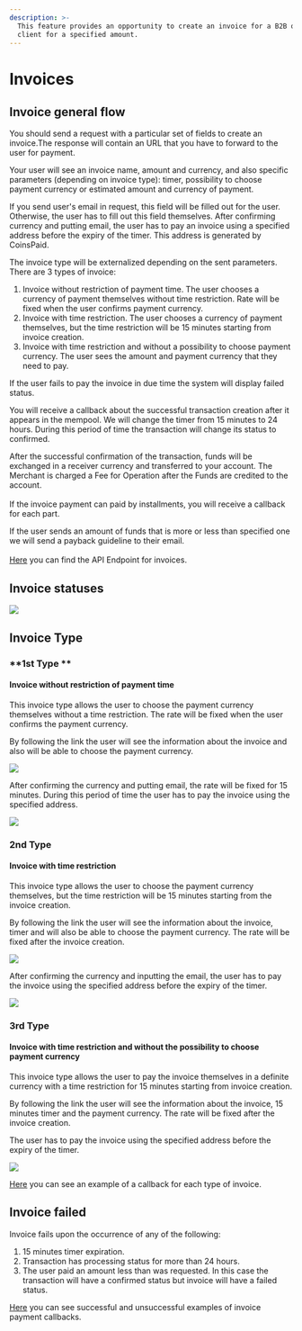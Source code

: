 ```yaml
---
description: >-
  This feature provides an opportunity to create an invoice for a B2B or B2C
  client for a specified amount.
---
```


# Invoices

## Invoice general flow

You should send a request with a particular set of fields to create an invoice.The response will contain an URL that you have to forward to the user for payment.

Your user will see an invoice name, amount and currency, and also specific parameters (depending on invoice type): timer, possibility to choose payment currency or estimated amount and currency of payment.

If you send user's email in request, this field will be filled out for the user. Otherwise, the user has to fill out this field themselves. After confirming currency and putting email, the user has to pay an invoice using a specified address before the expiry of the timer. This address is generated by CoinsPaid.

The invoice type will be externalized depending on the sent parameters. There are 3 types of invoice:

1. Invoice without restriction of payment time. The user chooses a currency of payment themselves without time restriction. Rate will be fixed when the user confirms payment currency.
2. Invoice with time restriction. The user chooses a currency of payment themselves, but the time restriction will be 15 minutes starting from invoice creation.
3. Invoice with time restriction and without a possibility to choose payment currency. The user sees the amount and payment currency that they need to pay.

If the user fails to pay the invoice in due time the system will display failed status.

You will receive a callback about the successful transaction creation after it appears in the mempool. We will change the timer from 15 minutes to 24 hours. During this period of time the transaction will change its status to confirmed.

After the successful confirmation of the transaction, funds will be exchanged in a receiver currency and transferred to your account. The Merchant is charged a Fee for Operation after the Funds are credited to the account.\
\
If the invoice payment can paid by installments, you will receive a callback for each part.

If the user sends an amount of funds that is more or less than specified one we will send a payback guideline to their email.\
\
[Here](../api-documentation/api-reference.md#create-invoice) you can find the API Endpoint for invoices.

## Invoice statuses

![](<../.gitbook/assets/Witdrawal Flow.png>)

## Invoice Type

### **1st Type **

#### Invoice without restriction of payment time

This invoice type allows the user to choose the payment currency themselves without a time restriction. The rate will be fixed when the user confirms the payment currency.

By following the link the user will see the information about the invoice and also will be able to choose the payment currency.

![](<../.gitbook/assets/image (21).png>)

After confirming the currency and putting email, the rate will be fixed for 15 minutes. During this period of time the user has to pay the invoice using the specified address.

![](<../.gitbook/assets/image (22).png>)

### **2nd Type**

#### Invoice with time restriction 

This invoice type allows the user to choose the payment currency themselves, but the time restriction will be 15 minutes starting from the invoice creation.

By following the link the user will see the information about the invoice, timer and will also be able to choose the payment currency. The rate will be fixed after the invoice creation.

![](<../.gitbook/assets/image (25).png>)

After confirming the currency and inputting the email, the user has to pay the invoice using the specified address before the expiry of the timer.

![](<../.gitbook/assets/image (26).png>)

###  **3rd Type** 

#### Invoice with time restriction and without the possibility to choose payment currency

This invoice type allows the user to pay the invoice themselves in a definite currency with a time restriction for 15 minutes starting from invoice creation.

By following the link the user will see the information about the invoice, 15 minutes timer and the payment currency. The rate will be fixed after the invoice creation.

The user has to pay the invoice using the specified address before the expiry of the timer.

![](<../.gitbook/assets/image (28).png>)

[Here](../api-documentation/callbacks.md#invoice-types-callbacks) you can see an example of a callback for each type of invoice.

## Invoice failed

Invoice fails upon the occurrence of any of the following:

1. 15 minutes timer expiration.
2. Transaction has processing status for more than 24 hours.
3. The user paid an amount less than was requested. In this case the transaction will have a confirmed status but invoice will have a failed status.

[Here](../api-documentation/callbacks.md#invoice-payment-callbacks) you can see successful and unsuccessful examples of invoice payment callbacks. 
